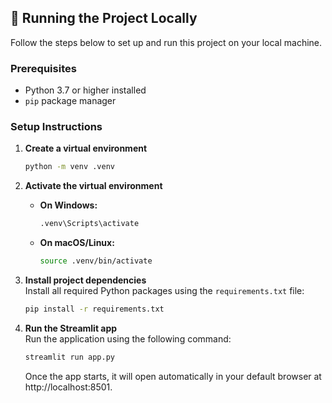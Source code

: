 ## 🚀 Running the Project Locally

Follow the steps below to set up and run this project on your local machine.

### Prerequisites

- Python 3.7 or higher installed
- `pip` package manager

### Setup Instructions

1. **Create a virtual environment**

   ```bash
   python -m venv .venv
   ```

2. **Activate the virtual environment**

   - **On Windows:**

     ```bash
     .venv\Scripts\activate
     ```

   - **On macOS/Linux:**
     ```bash
     source .venv/bin/activate
     ```

3. **Install project dependencies**  
   Install all required Python packages using the `requirements.txt` file:

   ```bash
   pip install -r requirements.txt

   ```

4. **Run the Streamlit app**  
   Run the application using the following command:

   ```bash
   streamlit run app.py
   ```

   Once the app starts, it will open automatically in your default browser at http://localhost:8501.
